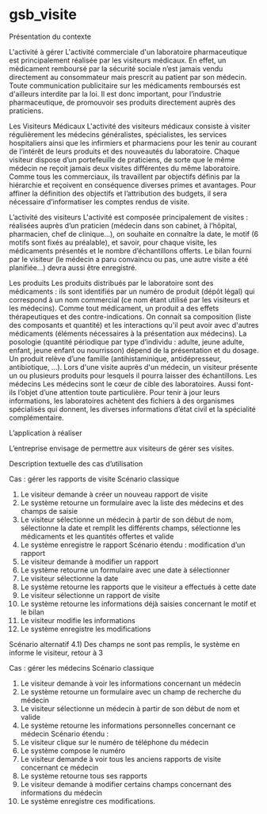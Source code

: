 # gsb_visite

Présentation du contexte 

L'activité à gérer
L'activité commerciale d'un laboratoire pharmaceutique est principalement réalisée par les visiteurs médicaux. En effet, un médicament remboursé par la sécurité sociale n’est jamais vendu directement au consommateur mais prescrit au patient par son médecin. 
Toute communication publicitaire sur les médicaments remboursés est d'ailleurs interdite par la loi. Il est donc important, pour l’industrie pharmaceutique, de promouvoir ses produits directement auprès des praticiens. 

Les Visiteurs Médicaux
L'activité des visiteurs médicaux consiste à visiter régulièrement les médecins généralistes, spécialistes, les services hospitaliers ainsi que les infirmiers et pharmaciens pour les tenir au courant de l’intérêt de leurs produits et des nouveautés du laboratoire. 
Chaque visiteur dispose d’un portefeuille de praticiens, de sorte que le même médecin ne reçoit jamais deux visites différentes du même laboratoire. 
Comme tous les commerciaux, ils travaillent par objectifs définis par la hiérarchie et reçoivent en conséquence diverses primes et avantages.
Pour affiner la définition des objectifs et l’attribution des budgets, il sera nécessaire d’informatiser les comptes rendus de visite.

L’activité des visiteurs
L'activité  est composée principalement de visites : réalisées auprès d’un praticien (médecin dans son cabinet, à l’hôpital, pharmacien, chef de clinique…), on souhaite en connaître la date, le motif (6 motifs sont fixés au préalable), et savoir, pour chaque visite, les médicaments présentés et le nombre d’échantillons offerts. Le bilan fourni par le visiteur (le médecin a paru convaincu ou pas, une autre visite a été planifiée…) devra aussi être enregistré. 

Les produits 
Les produits distribués par le laboratoire sont des médicaments : ils sont identifiés par un numéro de produit (dépôt légal) qui correspond à un nom commercial (ce nom étant utilisé par les visiteurs et les médecins). 
Comme tout médicament, un produit a des effets thérapeutiques et des contre-indications. 
On connait sa composition (liste des composants et quantité) et les interactions qu'il peut avoir avec d'autres médicaments (éléments nécessaires à la présentation aux médecins). 
La posologie (quantité périodique par type d’individu : adulte, jeune adulte, enfant, jeune enfant ou nourrisson) dépend de la présentation et du dosage. 
Un produit relève d’une famille (antihistaminique, antidépresseur, antibiotique, …).
Lors d'une visite auprès d'un médecin, un visiteur présente un ou plusieurs produits pour lesquels il pourra laisser des échantillons. 
Les médecins
Les médecins sont le cœur de cible des laboratoires. Aussi font-ils l’objet d’une attention toute particulière. 
Pour tenir à jour leurs informations, les laboratoires achètent des fichiers à des organismes spécialisés qui donnent, les diverses informations d’état civil et la spécialité complémentaire.
 

L’application à réaliser

L’entreprise envisage de permettre aux visiteurs de gérer ses visites.

Description textuelle des cas d’utilisation

Cas : gérer les rapports de visite
Scénario classique
1)	Le visiteur demande à créer un nouveau rapport de visite
2)	Le système retourne un formulaire avec la liste des médecins et des champs de saisie
3)	Le visiteur sélectionne un médecin à partir de son début de nom, sélectionne la date et remplit les différents champs, sélectionne les médicaments et les quantités offertes et valide
4)	Le système enregistre le rapport
Scénario étendu : modification d’un rapport
5)	Le visiteur demande à modifier un rapport
6)	Le système retourne un formulaire avec une date à sélectionner 
7)	Le visiteur sélectionne la date
8)	Le système retourne les rapports que le visiteur a effectués à cette date
9)	Le visiteur sélectionne un rapport de visite
10)	Le système retourne les informations déjà saisies concernant le motif et le bilan
11)	Le visiteur modifie les informations
12)	Le système enregistre les modifications
	
Scénario alternatif
4.1) Des champs ne sont pas remplis, le système en informe le visiteur, retour à 3

Cas : gérer les médecins
Scénario classique
1)	Le visiteur demande à voir les informations concernant un médecin
2)	Le système retourne un formulaire avec un champ de recherche du médecin
3)	Le visiteur sélectionne un médecin à partir de son début de nom et valide
4)	Le système retourne les informations personnelles concernant ce médecin
Scénario étendu : 
5)	Le visiteur clique sur le numéro de téléphone du médecin
6)	Le système compose le numéro
7)	Le visiteur demande à voir tous les anciens rapports de visite concernant ce médecin
8)	Le système retourne tous ses rapports
9)	Le visiteur demande à modifier certains champs concernant des informations du médecin
10)	Le système enregistre ces modifications.

